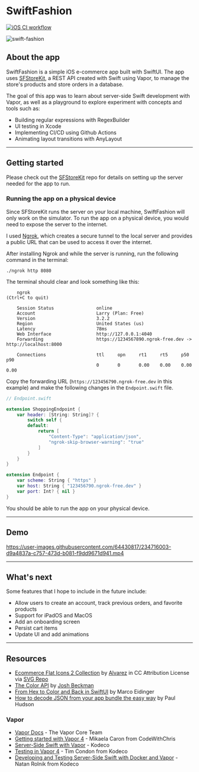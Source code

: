 # SwiftFashion

[![iOS CI workflow](https://github.com/larryn35/SwiftFashion/actions/workflows/CI.yml/badge.svg)](https://github.com/larryn35/SwiftFashion/actions/workflows/CI.yml)

![swift-fashion](https://user-images.githubusercontent.com/64430817/234474653-514b6107-e840-4387-a5cb-7e5bffa0a6f9.png)

## About the app

SwiftFashion is a simple iOS e-commerce app built with SwiftUI. The app uses [SFStoreKit](https://github.com/larryn35/SFStoreKit), a REST API created with Swift using Vapor, to manage the store's products and store orders in a database. 

The goal of this app was to learn about server-side Swift development with Vapor, as well as a playground to explore experiment with concepts and tools such as:
- Building regular expressions with RegexBuilder
- UI testing in Xcode
- Implementing CI/CD using Github Actions
- Animating layout transitions with AnyLayout

---

## Getting started
Please check out the [SFStoreKit](https://github.com/larryn35/SFStoreKit) repo for details on setting up the server needed for the app to run.

### Running the app on a physical device
Since SFStoreKit runs the server on your local machine, SwiftFashion will only work on the simulator. To run the app on a physical device, you would need to expose the server to the internet. 

I used [Ngrok](https://ngrok.com/docs/getting-started/), which creates a secure tunnel to the local server and provides a public URL that can be used to access it over the internet.

After installing Ngrok and while the server is running, run the following command in the terminal:
```
./ngrok http 8080
```

The terminal should clear and look something like this:
```
    ngrok                                                                       (Ctrl+C to quit)
    
    Session Status                online
    Account                       Larry (Plan: Free)
    Version                       3.2.2
    Region                        United States (us)
    Latency                       78ms
    Web Interface                 http://127.0.0.1:4040
    Forwarding                    https://1234567890.ngrok-free.dev -> http://localhost:8000
    
    Connections                   ttl     opn     rt1     rt5     p50     p90
                                  0       0       0.00    0.00    0.00    0.00
```

Copy the forwarding URL (```https://123456790.ngrok-free.dev``` in this example) and make the following changes in the ```Endpoint.swift``` file.

```swift
// Endpoint.swift

extension ShoppingEndpoint {
    var header: [String: String]? {
        switch self {
        default:
            return [
                "Content-Type": "application/json",
                "ngrok-skip-browser-warning": "true"
            ]
        }
    }
}

extension Endpoint {
    var scheme: String { "https" }
    var host: String { "123456790.ngrok-free.dev" }
    var port: Int? { nil }
}
```

You should be able to run the app on your physical device.

---

## Demo

https://user-images.githubusercontent.com/64430817/234716003-d9a4837a-c757-473d-b081-f9dd9671d941.mp4

---

## What's next
Some features that I hope to include in the future include:
- Allow users to create an account, track previous orders, and favorite products
- Support for iPadOS and MacOS
- Add an onboarding screen
- Persist cart items
- Update UI and add animations

---

## Resources

- [Ecommerce Flat Icons 2 Collection](https://www.svgrepo.com/collection/ecommerce-flat-icons-2/) by <a href="https://www.graphicsfuel.com/2017/09/fashion-icons-set/?ref=svgrepo.com" target="_blank">Alvarez</a> in CC Attribution License via <a href="https://www.svgrepo.com/" target="_blank">SVG Repo</a>
- [The Color API](https://www.thecolorapi.com/) by [Josh Beckman](https://www.joshbeckman.org/)
- [From Hex to Color and Back in SwiftUI](https://blog.eidinger.info/from-hex-to-color-and-back-in-swiftui) by Marco Eidinger
- [How to decode JSON from your app bundle the easy way](https://www.hackingwithswift.com/example-code/system/how-to-decode-json-from-your-app-bundle-the-easy-way) by Paul Hudson

### Vapor
- [Vapor Docs](https://docs.vapor.codes/) - The Vapor Core Team
- [Getting started with Vapor 4](https://www.youtube.com/watch?v=CD283bLteP0&list=PLMRqhzcHGw1Z7xNnqS_yUNm1k9dvq-HbM) - Mikaela Caron from CodeWithChris
- [Server-Side Swift with Vapor](https://www.kodeco.com/books/server-side-swift-with-vapor) - Kodeco
- [Testing in Vapor 4](https://www.kodeco.com/16909142-testing-in-vapor-4) - Tim Condon from Kodeco
- [Developing and Testing Server-Side Swift with Docker and Vapor](https://www.kodeco.com/26322368-developing-and-testing-server-side-swift-with-docker-and-vapor) - Natan Rolnik from Kodeco
